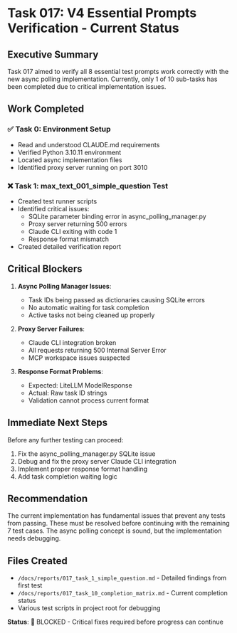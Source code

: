 # Task 017: V4 Essential Prompts Verification - Current Status

## Executive Summary

Task 017 aimed to verify all 8 essential test prompts work correctly with the new async polling implementation. Currently, only 1 of 10 sub-tasks has been completed due to critical implementation issues.

## Work Completed

### ✅ Task 0: Environment Setup
- Read and understood CLAUDE.md requirements
- Verified Python 3.10.11 environment
- Located async implementation files
- Identified proxy server running on port 3010

### ❌ Task 1: max_text_001_simple_question Test
- Created test runner scripts
- Identified critical issues:
  - SQLite parameter binding error in async_polling_manager.py
  - Proxy server returning 500 errors
  - Claude CLI exiting with code 1
  - Response format mismatch
- Created detailed verification report

## Critical Blockers

1. **Async Polling Manager Issues**:
   - Task IDs being passed as dictionaries causing SQLite errors
   - No automatic waiting for task completion
   - Active tasks not being cleaned up properly

2. **Proxy Server Failures**:
   - Claude CLI integration broken
   - All requests returning 500 Internal Server Error
   - MCP workspace issues suspected

3. **Response Format Problems**:
   - Expected: LiteLLM ModelResponse
   - Actual: Raw task ID strings
   - Validation cannot process current format

## Immediate Next Steps

Before any further testing can proceed:

1. Fix the async_polling_manager.py SQLite issue
2. Debug and fix the proxy server Claude CLI integration
3. Implement proper response format handling
4. Add task completion waiting logic

## Recommendation

The current implementation has fundamental issues that prevent any tests from passing. These must be resolved before continuing with the remaining 7 test cases. The async polling concept is sound, but the implementation needs debugging.

## Files Created
- `/docs/reports/017_task_1_simple_question.md` - Detailed findings from first test
- `/docs/reports/017_task_10_completion_matrix.md` - Current completion status
- Various test scripts in project root for debugging

**Status**: 🔴 BLOCKED - Critical fixes required before progress can continue